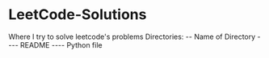 # LeetCode-Solutions
Where I try to solve leetcode's problems
Directories:
-- Name of Directory
---- README
---- Python file
